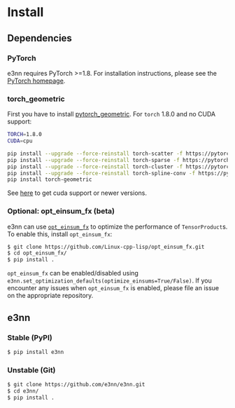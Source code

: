 # Install

## Dependencies

### PyTorch

e3nn requires PyTorch >=1.8. For installation instructions, please see the [PyTorch homepage](https://pytorch.org/).

### torch_geometric

First you have to install [pytorch_geometric](https://github.com/rusty1s/pytorch_geometric). For `torch` 1.8.0 and no CUDA support:

```bash
TORCH=1.8.0
CUDA=cpu

pip install --upgrade --force-reinstall torch-scatter -f https://pytorch-geometric.com/whl/torch-$TORCH+$CUDA.html
pip install --upgrade --force-reinstall torch-sparse -f https://pytorch-geometric.com/whl/torch-$TORCH+$CUDA.html
pip install --upgrade --force-reinstall torch-cluster -f https://pytorch-geometric.com/whl/torch-$TORCH+$CUDA.html
pip install --upgrade --force-reinstall torch-spline-conv -f https://pytorch-geometric.com/whl/torch-$TORCH+$CUDA.html
pip install torch-geometric
```

See [here](https://github.com/rusty1s/pytorch_geometric#installation) to get cuda support or newer versions.

### Optional: opt_einsum_fx (beta)

e3nn can use [`opt_einsum_fx`]() to optimize the performance of `TensorProduct`s. To enable this, install `opt_einsum_fx`:
```bash
$ git clone https://github.com/Linux-cpp-lisp/opt_einsum_fx.git
$ cd opt_einsum_fx/
$ pip install .
```

`opt_einsum_fx` can be enabled/disabled using `e3nn.set_optimization_defaults(optimize_einsums=True/False)`. If you encounter any issues when `opt_einsum_fx` is enabled, please file an issue on the appropriate repository.

## e3nn

### Stable (PyPI)

```bash
$ pip install e3nn
```

### Unstable (Git)

```bash
$ git clone https://github.com/e3nn/e3nn.git
$ cd e3nn/
$ pip install .
```
